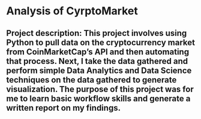 # Analysis of CyrptoMarket
## Project description: This project involves using Python to pull data on the cryptocurrency market from CoinMarketCap’s API and then automating that process. Next, I take the data gathered and perform simple Data Analytics and Data Science techniques on the data gathered to generate visualization. The purpose of this project was for me to learn basic workflow skills and generate a written report on my findings.
